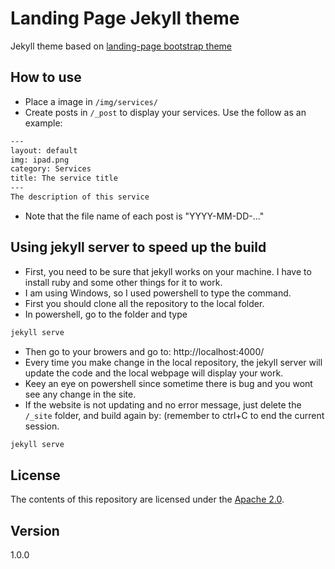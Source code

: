 # Landing Page Jekyll theme

Jekyll theme based on [landing-page bootstrap theme ](http://startbootstrap.com/templates/landing-page/)

## How to use
 - Place a image in `/img/services/`
 - Create posts in `/_post` to display your services.  Use the follow as an example:

```txt
---
layout: default
img: ipad.png
category: Services
title: The service title
---
The description of this service
```
 - Note that the file name of each post is "YYYY-MM-DD-..." 

## Using jekyll server to speed up the build
 - First, you need to be sure that jekyll works on your machine. I have to install ruby and some other things for it to work.
 - I am using Windows, so I used powershell to type the command.
 - First you should clone all the repository to the local folder.
 - In powershell, go to the folder and type
 ```txt
 jekyll serve
 ```
 - Then go to your browers and go to: http://localhost:4000/
 - Every time you make change in the local repository, the jekyll server will update the code and the local webpage will display your work.
 - Keey an eye on powershell since sometime there is bug and you wont see any change in the site.
 - If the website is not updating and no error message, just delete the `/_site` folder, and build again by: (remember to ctrl+C to end the current session.
 ```txt
 jekyll serve
 ```
 


## License
The contents of this repository are licensed under the [Apache
2.0](http://www.apache.org/licenses/LICENSE-2.0.html).

## Version
1.0.0
